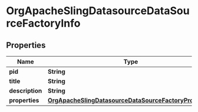 

# OrgApacheSlingDatasourceDataSourceFactoryInfo

## Properties

Name | Type | Description | Notes
------------ | ------------- | ------------- | -------------
**pid** | **String** |  |  [optional]
**title** | **String** |  |  [optional]
**description** | **String** |  |  [optional]
**properties** | [**OrgApacheSlingDatasourceDataSourceFactoryProperties**](OrgApacheSlingDatasourceDataSourceFactoryProperties.md) |  |  [optional]



